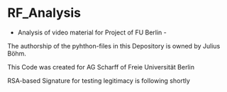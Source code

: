 # RF_Analysis
- Analysis of video material for Project of FU Berlin -

The authorship of the pyhthon-files in this Depository is owned by Julius Böhm.

This Code was created for AG Scharff of Freie Universität Berlin

RSA-based Signature for testing legitimacy is following shortly
